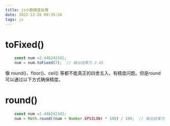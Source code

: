```yaml
---
title: js小数精度处理
date: 2022-12-28 09:35:24
tags: js
---
```


# toFixed()
```javascript
    const num =2.446242342;
    num = num.toFixed(2);  // 输出结果为 2.45
```

像 round()、floor()、ceil() 等都不能真正的四舍五入，有精度问题。但是round可以通过以下方式确保精度。

# round()
```javascript
    const num =2.446242342;
    num = Math.round((num + Number.EPSILON) * 100) / 100;  // 输出结果为 2.45
```

